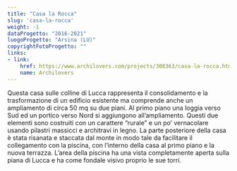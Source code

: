 ```yaml
---
title: "Casa la Rocca"
slug: 'casa-la-rocca'
weight: -1
dataProgetto: "2016-2021"
luogoProgetto: "Arsina (LU)"
copyrightFotoProgetto: ""
links:
- link:
    href: https://www.archilovers.com/projects/308363/casa-la-rocca.html
    name: Archilovers
---
```

Questa casa sulle colline di Lucca rappresenta il consolidamento e la trasformazione di un edificio esistente ma comprende anche un ampliamento di circa 50 mq su due piani.
Al primo piano una loggia verso Sud ed un portico verso Nord si aggiungono all’ampliamento. Questi due elementi sono costruiti con un carattere “rurale” e un po’ vernacolare usando pilastri massicci e architravi in legno. La parte posteriore della casa è stata risanata e staccata dal monte in modo tale da facilitare il collegamento con la piscina, con l’interno della casa al primo piano e la nuova terrazza.
L’area della piscina ha una vista completamente aperta sulla piana di Lucca e ha come fondale visivo proprio le sue torri.
